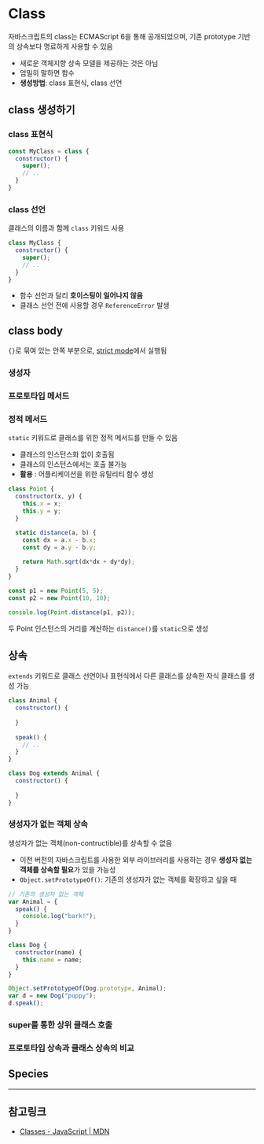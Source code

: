 # Class
자바스크립트의 class는 ECMAScript 6을 통해 공개되었으며, 기존 prototype 기반의 상속보다 명료하게 사용할 수 있음
* 새로운 객체지향 상속 모델을 제공하는 것은 아님
* 엄밀히 말하면 함수
* **생성방법**: class 표현식, class 선언

## class 생성하기
### class 표현식
```javascript
const MyClass = class {
  constructor() {
    super();
    // ..
  }
}
```

### class 선언
클래스의 이름과 함께 `class` 키워드 사용

```javascript
class MyClass {
  constructor() {
    super();
    // ..
  }
}
```

* 함수 선언과 달리 **호이스팅이 일어나지 않음** 
* 클래스 선언 전에 사용할 경우 `ReferenceError` 발생

## class body
`{}`로 묶여 있는 안쪽 부분으로, [strict mode](https://developer.mozilla.org/en-US/docs/Web/JavaScript/Reference/Strict_mode)에서 실행됨

### 생성자

### 프로토타입 메서드

### 정적 메서드
`static` 키워드로 클래스를 위한 정적 메서드를 만들 수 있음
 * 클래스의 인스턴스화 없이 호출됨
 * 클래스의 인스턴스에서는 호출 불가능
 * **활용** : 어플리케이션을 위한 유틸리티 함수 생성

```javascript
class Point {
  constructor(x, y) {
    this.x = x;
    this.y = y;
  }

  static distance(a, b) {
    const dx = a.x - b.x;
    const dy = a.y - b.y;
    
    return Math.sqrt(dx*dx + dy*dy);
  }
}

const p1 = new Point(5, 5);
const p2 = new Point(10, 10);

console.log(Point.distance(p1, p2));
```
두 Point 인스턴스의 거리를 계산하는 `distance()`를 `static`으로 생성
 
## 상속
`extends` 키워드로 클래스 선언이나 표현식에서 다른 클래스를 상속한 자식 클래스를 생성 가능

```javascript
class Animal {
  constructor() {
  
  }
  
  speak() {
    // ..
  }
}

class Dog extends Animal {
  constructor() {
  
  }
}
```

### 생성자가 없는 객체 상속
생성자가 없는 객체(non-contructible)를 상속할 수 없음
* 이전 버전의 자바스크립트를 사용한 외부 라이브러리를 사용하는 경우 **생성자 없는 객체를 상속할 필요**가 있을 가능성
* `Object.setPrototypeOf()`: 기존의 생성자가 없는 객체를 확장하고 싶을 때

```javascript
// 기존의 생성자 없는 객체
var Animal = {
  speak() {
    console.log("bark!");
  }
}

class Dog {
  constructor(name) {
    this.name = name;
  }
}

Object.setPrototypeOf(Dog.prototype, Animal);
var d = new Dog("puppy");
d.speak();
```

### super를 통한 상위 클래스 호출

### 프로토타입 상속과 클래스 상속의 비교

## Species

***
## 참고링크
* [Classes - JavaScript | MDN](https://developer.mozilla.org/ko/docs/Web/JavaScript/Reference/Classes)
